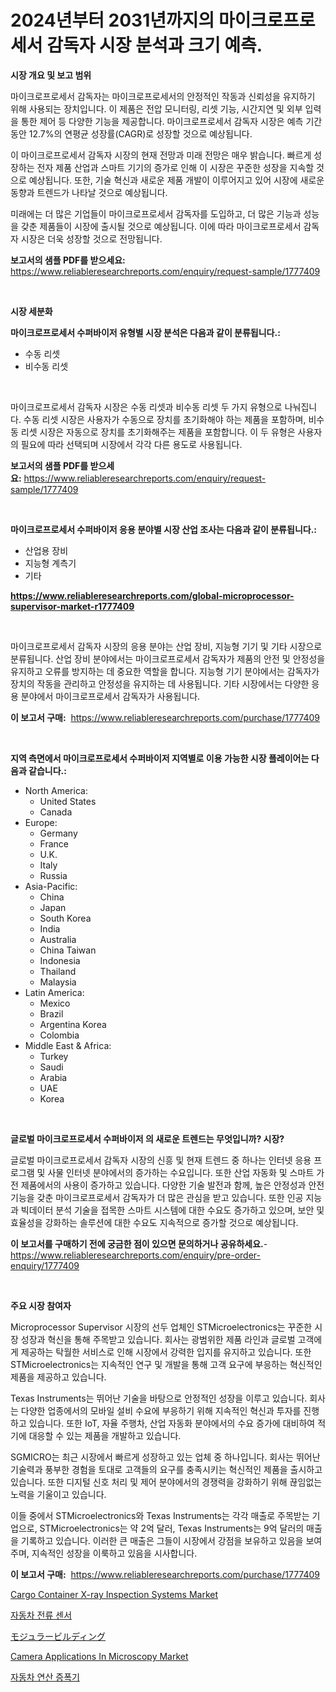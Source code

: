 <p><h1>2024년부터 2031년까지의 마이크로프로세서 감독자 시장 분석과 크기 예측.</h1></p><p><strong>시장 개요 및 보고 범위</strong></p>
<p><p>마이크로프로세서 감독자는 마이크로프로세서의 안정적인 작동과 신뢰성을 유지하기 위해 사용되는 장치입니다. 이 제품은 전압 모니터링, 리셋 기능, 시간지연 및 외부 입력을 통한 제어 등 다양한 기능을 제공합니다. 마이크로프로세서 감독자 시장은 예측 기간 동안 12.7%의 연평균 성장률(CAGR)로 성장할 것으로 예상됩니다.</p><p>이 마이크로프로세서 감독자 시장의 현재 전망과 미래 전망은 매우 밝습니다. 빠르게 성장하는 전자 제품 산업과 스마트 기기의 증가로 인해 이 시장은 꾸준한 성장을 지속할 것으로 예상됩니다. 또한, 기술 혁신과 새로운 제품 개발이 이루어지고 있어 시장에 새로운 동향과 트렌드가 나타날 것으로 예상됩니다.</p><p>미래에는 더 많은 기업들이 마이크로프로세서 감독자를 도입하고, 더 많은 기능과 성능을 갖춘 제품들이 시장에 출시될 것으로 예상됩니다. 이에 따라 마이크로프로세서 감독자 시장은 더욱 성장할 것으로 전망됩니다.</p></p>
<p><strong>보고서의 샘플 PDF를 받으세요:</strong> <a href="https://www.reliableresearchreports.com/enquiry/request-sample/1777409">https://www.reliableresearchreports.com/enquiry/request-sample/1777409</a></p>
<p>&nbsp;</p>
<p><strong>시장 세분화</strong></p>
<p><strong>마이크로프로세서 수퍼바이저 유형별 시장 분석은 다음과 같이 분류됩니다.:</strong></p>
<p><ul><li>수동 리셋</li><li>비수동 리셋</li></ul></p>
<p>&nbsp;</p>
<p><p>마이크로프로세서 감독자 시장은 수동 리셋과 비수동 리셋 두 가지 유형으로 나눠집니다. 수동 리셋 시장은 사용자가 수동으로 장치를 초기화해야 하는 제품을 포함하며, 비수동 리셋 시장은 자동으로 장치를 초기화해주는 제품을 포함합니다. 이 두 유형은 사용자의 필요에 따라 선택되며 시장에서 각각 다른 용도로 사용됩니다.</p></p>
<p><strong>보고서의 샘플 PDF를 받으세요:</strong>&nbsp;<a href="https://www.reliableresearchreports.com/enquiry/request-sample/1777409">https://www.reliableresearchreports.com/enquiry/request-sample/1777409</a></p>
<p>&nbsp;</p>
<p><strong> 마이크로프로세서 수퍼바이저 응용 분야별 시장 산업 조사는 다음과 같이 분류됩니다.:</strong></p>
<p><ul><li>산업용 장비</li><li>지능형 계측기</li><li>기타</li></ul></p>
<p><strong><a href="https://www.reliableresearchreports.com/global-microprocessor-supervisor-market-r1777409">https://www.reliableresearchreports.com/global-microprocessor-supervisor-market-r1777409</a></strong></p>
<p>&nbsp;</p>
<p><p>마이크로프로세서 감독자 시장의 응용 분야는 산업 장비, 지능형 기기 및 기타 시장으로 분류됩니다. 산업 장비 분야에서는 마이크로프로세서 감독자가 제품의 안전 및 안정성을 유지하고 오류를 방지하는 데 중요한 역할을 합니다. 지능형 기기 분야에서는 감독자가 장치의 작동을 관리하고 안정성을 유지하는 데 사용됩니다. 기타 시장에서는 다양한 응용 분야에서 마이크로프로세서 감독자가 사용됩니다.</p></p>
<p><strong>이 보고서 구매:</strong>&nbsp; <a href="https://www.reliableresearchreports.com/purchase/1777409">https://www.reliableresearchreports.com/purchase/1777409</a></p>
<p>&nbsp;</p>
<p><strong>지역 측면에서 마이크로프로세서 수퍼바이저 지역별로 이용 가능한 시장 플레이어는 다음과 같습니다.:</strong></p>
<p><ul>
    <li>
        North America:
        <ul>
            <li>United States</li>
            <li>Canada</li>
        </ul>
    </li>
    <li>
        Europe:
        <ul>
            <li>Germany</li>
            <li>France</li>
            <li>U.K.</li>
            <li>Italy</li>
            <li>Russia</li>
        </ul>
    </li>
    <li>
        Asia-Pacific:
        <ul>
            <li>China</li>
            <li>Japan</li>
            <li>South Korea</li>
            <li>India</li>
            <li>Australia</li>
            <li>China Taiwan</li>
            <li>Indonesia</li>
            <li>Thailand</li>
            <li>Malaysia</li>
        </ul>
    </li>
    <li>
        Latin America:
        <ul>
            <li>Mexico</li>
            <li>Brazil</li>
            <li>Argentina Korea</li>
            <li>Colombia</li>
        </ul>
    </li>
    <li>
        Middle East & Africa:
        <ul>
            <li>Turkey</li>
            <li>Saudi</li>
            <li>Arabia</li>
            <li>UAE</li>
            <li>Korea</li>
        </ul>
    </li>
    </ul></p>
<p>&nbsp;</p>
<p><strong>글로벌 마이크로프로세서 수퍼바이저 의 새로운 트렌드는 무엇입니까? 시장?</strong></p>
<p><p>글로벌 마이크로프로세서 감독자 시장의 신흥 및 현재 트렌드 중 하나는 인터넷 응용 프로그램 및 사물 인터넷 분야에서의 증가하는 수요입니다. 또한 산업 자동화 및 스마트 가전 제품에서의 사용이 증가하고 있습니다. 다양한 기술 발전과 함께, 높은 안정성과 안전 기능을 갖춘 마이크로프로세서 감독자가 더 많은 관심을 받고 있습니다. 또한 인공 지능과 빅데이터 분석 기술을 접목한 스마트 시스템에 대한 수요도 증가하고 있으며, 보안 및 효율성을 강화하는 솔루션에 대한 수요도 지속적으로 증가할 것으로 예상됩니다.</p></p>
<p><strong>이 보고서를 구매하기 전에 궁금한 점이 있으면 문의하거나 공유하세요.</strong>- <a href="https://www.reliableresearchreports.com/enquiry/pre-order-enquiry/1777409">https://www.reliableresearchreports.com/enquiry/pre-order-enquiry/1777409</a></p>
<p>&nbsp;</p>
<p><strong>주요 시장 참여자</strong></p>
<p><p>Microprocessor Supervisor 시장의 선두 업체인 STMicroelectronics는 꾸준한 시장 성장과 혁신을 통해 주목받고 있습니다. 회사는 광범위한 제품 라인과 글로벌 고객에게 제공하는 탁월한 서비스로 인해 시장에서 강력한 입지를 유지하고 있습니다. 또한 STMicroelectronics는 지속적인 연구 및 개발을 통해 고객 요구에 부응하는 혁신적인 제품을 제공하고 있습니다. </p><p>Texas Instruments는 뛰어난 기술을 바탕으로 안정적인 성장을 이루고 있습니다. 회사는 다양한 업종에서의 모바일 설비 수요에 부응하기 위해 지속적인 혁신과 투자를 진행하고 있습니다. 또한 IoT, 자율 주행차, 산업 자동화 분야에서의 수요 증가에 대비하여 적기에 대응할 수 있는 제품을 개발하고 있습니다.</p><p>SGMICRO는 최근 시장에서 빠르게 성장하고 있는 업체 중 하나입니다. 회사는 뛰어난 기술력과 풍부한 경험을 토대로 고객들의 요구를 충족시키는 혁신적인 제품을 출시하고 있습니다. 또한 디지털 신호 처리 및 제어 분야에서의 경쟁력을 강화하기 위해 끊임없는 노력을 기울이고 있습니다.</p><p>이들 중에서 STMicroelectronics와 Texas Instruments는 각각 매출로 주목받는 기업으로, STMicroelectronics는 약 2억 달러, Texas Instruments는 9억 달러의 매출을 기록하고 있습니다. 이러한 큰 매출은 그들이 시장에서 강점을 보유하고 있음을 보여주며, 지속적인 성장을 이룩하고 있음을 시사합니다.</p></p>
<p><strong>이 보고서 구매:</strong>&nbsp;&nbsp;<a href="https://www.reliableresearchreports.com/purchase/1777409">https://www.reliableresearchreports.com/purchase/1777409</a></p>
<p><p><a href="https://github.com/sonuprakash1/Market-Research-Report-List-2/blob/main/cargo-container-x-ray-inspection-systems-market.md">Cargo Container X-ray Inspection Systems Market</a></p><p><a href="https://github.com/trmesnao7959541/Market-Research-Report-List-1/blob/main/876451226101.md">자동차 전류 센서</a></p><p><a href="https://medium.com/@pollynsatcherayted345/%E3%83%A2%E3%82%B8%E3%83%A5%E3%83%A9%E3%83%BC%E3%83%93%E3%83%AB%E3%83%87%E3%82%A3%E3%83%B3%E3%82%B0%E5%B8%82%E5%A0%B4%E8%A6%8F%E6%A8%A1%E3%81%AF-%E3%82%B0%E3%83%AD%E3%83%BC%E3%83%90%E3%83%AB%E7%94%A3%E6%A5%AD%E3%81%AB%E3%81%8A%E3%81%91%E3%82%8B%E6%9C%80%E9%81%A9%E3%81%AA%E3%83%9E%E3%83%BC%E3%82%B1%E3%83%86%E3%82%A3%E3%83%B3%E3%82%B0%E3%83%81%E3%83%A3%E3%83%B3%E3%83%8D%E3%83%AB%E3%82%92%E6%98%8E%E3%82%89%E3%81%8B%E3%81%AB%E3%81%97%E3%81%BE%E3%81%99-297de6238fc0">モジュラービルディング</a></p><p><a href="https://github.com/jhcraigie/Market-Research-Report-List-2/blob/main/camera-applications-in-microscopy-market.md">Camera Applications In Microscopy Market</a></p><p><a href="https://github.com/vsn7qpua81q/Market-Research-Report-List-1/blob/main/266584826102.md">자동차 연산 증폭기</a></p></p>